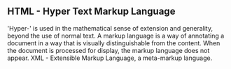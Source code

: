 ## HTML - Hyper Text Markup Language

'Hyper-' is used in the mathematical sense of extension and generality, beyond the use of normal text.
A markup language is a way of annotating a document in a way that is visually distinguishable from the content.
When the document is processed for display, the markup language does not appear.
 XML - Extensible Markup Language, a meta-markup language.